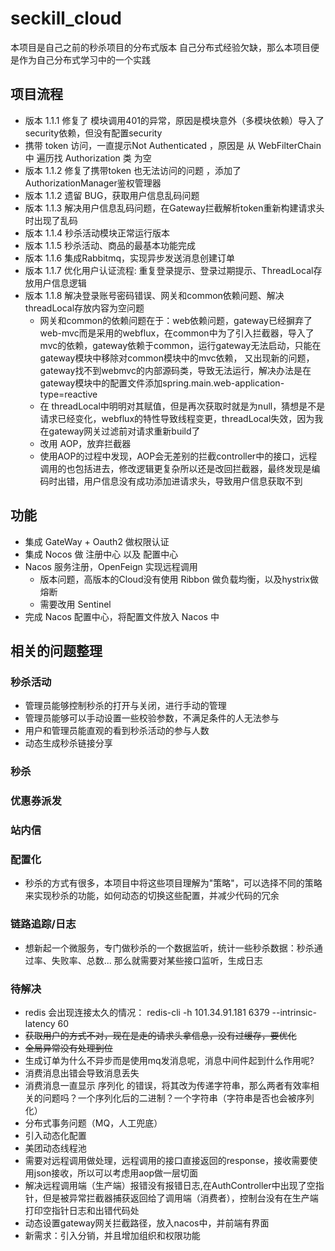 # seckill_cloud
本项目是自己之前的秒杀项目的分布式版本
自己分布式经验欠缺，那么本项目便是作为自己分布式学习中的一个实践

## 项目流程
- 版本 1.1.1 修复了 模块调用401的异常，原因是模块意外（多模块依赖）导入了security依赖，但没有配置security
- 携带 token 访问，一直提示Not Authenticated ，原因是 从 WebFilterChain 中 遍历找 Authorization 类 为空
- 版本 1.1.2 修复了携带token 也无法访问的问题 ，添加了AuthorizationManager鉴权管理器
- 版本 1.1.2 遗留 BUG，获取用户信息乱码问题
- 版本 1.1.3 解决用户信息乱码问题，在Gateway拦截解析token重新构建请求头时出现了乱码
- 版本 1.1.4 秒杀活动模块正常运行版本
- 版本 1.1.5 秒杀活动、商品的最基本功能完成
- 版本 1.1.6 集成Rabbitmq，实现异步发送消息创建订单
- 版本 1.1.7 优化用户认证流程: 重复登录提示、登录过期提示、ThreadLocal存放用户信息逻辑
- 版本 1.1.8 解决登录账号密码错误、网关和common依赖问题、解决threadLocal存放内容为空问题
  - 网关和common的依赖问题在于：web依赖问题，gateway已经摒弃了web-mvc而是采用的webflux，在common中为了引入拦截器，导入了mvc的依赖，gateway依赖于common，运行gateway无法启动，只能在gateway模块中移除对common模块中的mvc依赖，
又出现新的问题，gateway找不到webmvc的内部源码类，导致无法运行，解决办法是在gateway模块中的配置文件添加spring.main.web-application-type=reactive
  - 在 threadLocal中明明对其赋值，但是再次获取时就是为null，猜想是不是 请求已经变化，webflux的特性导致线程变更，threadLocal失效，因为我在gateway网关过滤前对请求重新build了
  - 改用 AOP，放弃拦截器
  - 使用AOP的过程中发现，AOP会无差别的拦截controller中的接口，远程调用的也包括进去，修改逻辑更复杂所以还是改回拦截器，最终发现是编码时出错，用户信息没有成功添加进请求头，导致用户信息获取不到
## 功能
- 集成 GateWay + Oauth2 做权限认证
- 集成 Nocos 做 注册中心 以及 配置中心
- Nacos 服务注册，OpenFeign 实现远程调用
  - 版本问题，高版本的Cloud没有使用 Ribbon 做负载均衡，以及hystrix做熔断
  - 需要改用 Sentinel
- 完成 Nacos 配置中心，将配置文件放入 Nacos 中

## 相关的问题整理
### 秒杀活动
- 管理员能够控制秒杀的打开与关闭，进行手动的管理
- 管理员能够可以手动设置一些校验参数，不满足条件的人无法参与
- 用户和管理员能直观的看到秒杀活动的参与人数
- 动态生成秒杀链接分享

### 秒杀

### 优惠券派发

### 站内信

### 配置化
- 秒杀的方式有很多，本项目中将这些项目理解为"策略"，可以选择不同的策略来实现秒杀的功能，如何动态的切换这些配置，并减少代码的冗余

### 链路追踪/日志
- 想新起一个微服务，专门做秒杀的一个数据监听，统计一些秒杀数据：秒杀通过率、失败率、总数...
那么就需要对某些接口监听，生成日志

### 待解决
- redis 会出现连接太久的情况： redis-cli -h 101.34.91.181 6379 --intrinsic-latency 60
- ~~获取用户的方式不对，现在是走的请求头拿信息，没有过缓存，要优化~~
- ~~全局异常没有处理到位~~
- 生成订单为什么不异步而是使用mq发消息呢，消息中间件起到什么作用呢?
- 消费消息出错会导致消息丢失
- 消费消息一直显示 序列化 的错误，将其改为传递字符串，那么两者有效率相关的问题吗？一个序列化后的二进制？一个字符串（字符串是否也会被序列化）
- 分布式事务问题（MQ，人工兜底）
- 引入动态化配置
- 美团动态线程池
- 需要对远程调用做处理，远程调用的接口直接返回的response，接收需要使用json接收，所以可以考虑用aop做一层切面
- 解决远程调用端（生产端）报错没有报错日志,在AuthController中出现了空指针，但是被异常拦截器捕获返回给了调用端（消费者），控制台没有在生产端打印空指针日志和出错代码处
- 动态设置gateway网关拦截路径，放入nacos中，并前端有界面
- 新需求：引入分销，并且增加组织和权限功能